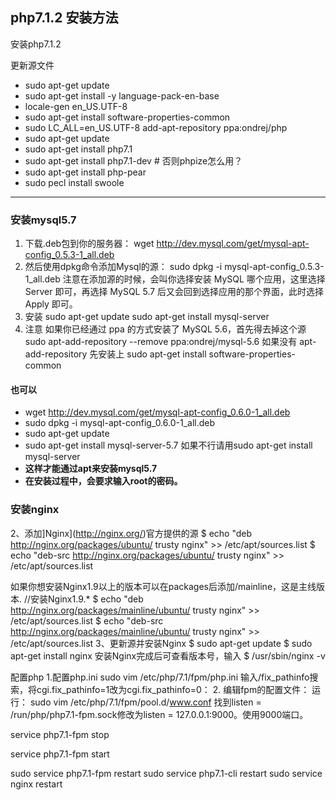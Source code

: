 ## php7.1.2 安装方法 ##
安装php7.1.2

更新源文件

- sudo apt-get update
- sudo apt-get install -y language-pack-en-base
- locale-gen en_US.UTF-8
- sudo apt-get install software-properties-common
- sudo LC_ALL=en_US.UTF-8 add-apt-repository ppa:ondrej/php
- sudo apt-get update
- sudo apt-get install php7.1
- sudo apt-get install php7.1-dev # 否则phpize怎么用？
- sudo apt-get install php-pear
- sudo pecl install swoole

*********************************************

### 安装mysql5.7 ###


1. 下载.deb包到你的服务器：
wget http://dev.mysql.com/get/mysql-apt-config_0.5.3-1_all.deb
2. 然后使用dpkg命令添加Mysql的源：
sudo dpkg -i mysql-apt-config_0.5.3-1_all.deb
注意在添加源的时候，会叫你选择安装 MySQL 哪个应用，这里选择 Server 即可，再选择 MySQL 5.7 后又会回到选择应用的那个界面，此时选择 Apply 即可。
3. 安装
sudo apt-get update
sudo apt-get install mysql-server
4. 注意
如果你已经通过 ppa 的方式安装了 MySQL 5.6，首先得去掉这个源
sudo apt-add-repository --remove ppa:ondrej/mysql-5.6
如果没有 apt-add-repository 先安装上
sudo apt-get install software-properties-common

#### 也可以 ####
- wget http://dev.mysql.com/get/mysql-apt-config_0.6.0-1_all.deb
- sudo dpkg -i mysql-apt-config_0.6.0-1_all.deb
- sudo apt-get update
- sudo apt-get install mysql-server-5.7  如果不行请用sudo apt-get install mysql-server
- **这样才能通过apt来安装mysql5.7**
- **在安装过程中，会要求输入root的密码。**

### 安装nginx ###
2、添加]Nginx](http://nginx.org/)官方提供的源
$ echo "deb http://nginx.org/packages/ubuntu/ trusty nginx" >> /etc/apt/sources.list
$ echo "deb-src http://nginx.org/packages/ubuntu/ trusty nginx" >> /etc/apt/sources.list


如果你想安装Nginx1.9以上的版本可以在packages后添加/mainline，这是主线版本.
//安装Nginx1.9.*
$ echo "deb http://nginx.org/packages/mainline/ubuntu/ trusty nginx" >> /etc/apt/sources.list
$ echo "deb-src http://nginx.org/packages/mainline/ubuntu/ trusty nginx" >> /etc/apt/sources.list
3、更新源并安装Nginx
$ sudo apt-get update
$ sudo apt-get install nginx
安装Nginx完成后可查看版本号，输入
$ /usr/sbin/nginx -v


配置php
1.配置php.ini
sudo vim /etc/php/7.1/fpm/php.ini
输入/fix_pathinfo搜索，将cgi.fix_pathinfo=1改为cgi.fix_pathinfo=0：
2. 编辑fpm的配置文件： 运行：
sudo vim /etc/php/7.1/fpm/pool.d/www.conf
找到listen = /run/php/php7.1-fpm.sock修改为listen = 127.0.0.1:9000。使用9000端口。

service php7.1-fpm stop

service php7.1-fpm start

sudo service php7.1-fpm restart
sudo service php7.1-cli restart
 sudo service nginx restart
